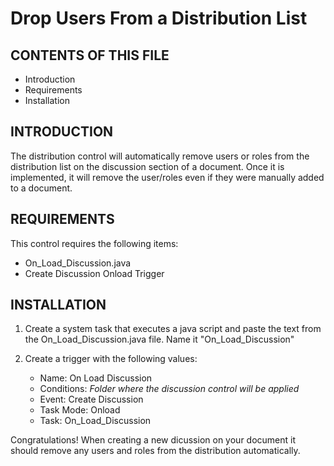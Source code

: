 # Drop Users From a Distribution List


CONTENTS OF THIS FILE
---------------------

 * Introduction
 * Requirements
 * Installation


INTRODUCTION
------------

The distribution control will automatically remove users or roles from the distribution list on the discussion section of a document. Once it is implemented, it will remove the user/roles even if they were manually added to a document.

REQUIREMENTS
------------

This control requires the following items:

 * On_Load_Discussion.java
 * Create Discussion Onload Trigger


INSTALLATION
------------
 
 1. Create a system task that executes a java script and paste the text from the On_Load_Discussion.java file. Name it "On_Load_Discussion"

 2. Create a trigger with the following values: 
	- Name: On Load Discussion
	- Conditions: *Folder where the discussion control will be applied*
	- Event: Create Discussion
	- Task Mode: Onload
	- Task: On_Load_Discussion
	
Congratulations! When creating a new dicussion on your document it should remove any users and roles from the distribution automatically. 

